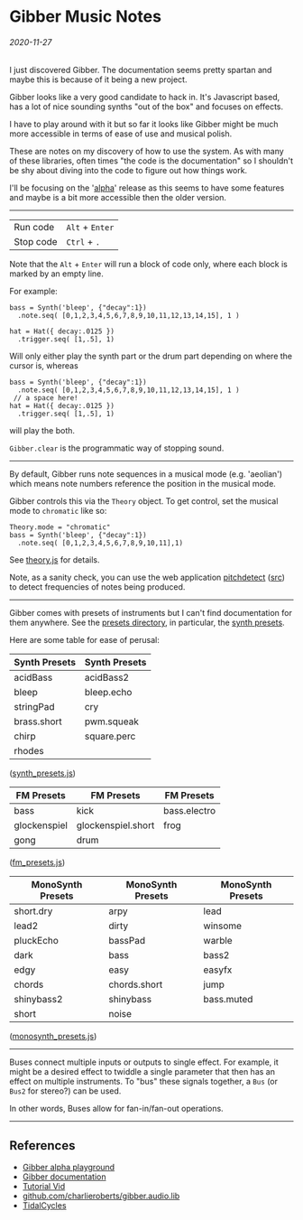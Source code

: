 Gibber Music Notes
===

###### 2020-11-27

I just discovered Gibber.
The documentation seems pretty spartan and maybe this is because of it being a new project.

Gibber looks like a very good candidate to hack in.
It's Javascript based, has a lot of nice sounding synths "out of the box" and focuses
on effects.

I have to play around with it but so far it looks like Gibber might be much more accessible
in terms of ease of use and musical polish.

These are notes on my discovery of how to use the system.
As with many of these libraries, often times "the code is the documentation" so
I shouldn't be shy about diving into the code to figure out how things work.

I'll be focusing on the '[alpha](https://gibber.cc/alpha/playground/)' release as this seems to have some features and maybe
is a bit more accessible then the older version.

---

| | |
|---|---|
| Run code | `Alt` + `Enter` |
| Stop code | `Ctrl` + `.` |

Note that the `Alt` + `Enter` will run a block of code only, where each block
is marked by an empty line.

For example:

```
bass = Synth('bleep', {"decay":1})
  .note.seq( [0,1,2,3,4,5,6,7,8,9,10,11,12,13,14,15], 1 )

hat = Hat({ decay:.0125 })
  .trigger.seq( [1,.5], 1)
```

Will only either play the synth part or the drum part depending on where the cursor is, whereas

```
bass = Synth('bleep', {"decay":1})
  .note.seq( [0,1,2,3,4,5,6,7,8,9,10,11,12,13,14,15], 1 )
 // a space here!
hat = Hat({ decay:.0125 })
  .trigger.seq( [1,.5], 1)
```

will play the both.

`Gibber.clear` is the programmatic way of stopping sound.

---

By default, Gibber runs note sequences in a musical mode (e.g. 'aeolian') which
means note numbers reference the position in the musical mode.

Gibber controls this via the `Theory` object.
To get control, set the musical mode to `chromatic` like so:

```
Theory.mode = "chromatic"
bass = Synth('bleep', {"decay":1})
  .note.seq( [0,1,2,3,4,5,6,7,8,9,10,11],1)
```

See [theory.js](https://github.com/charlieroberts/gibber.audio.lib/blob/8820baa90f5a789eebe9b56c43adfa6f853996dd/js/theory.js) for details.

Note, as a sanity check, you can use the web application [pitchdetect](https://webaudiodemos.appspot.com/pitchdetect/) ([src](https://github.com/cwilso/pitchdetect)) to detect frequencies of notes being produced.

---

Gibber comes with presets of instruments but I can't find documentation for them anywhere.
See the [presets directory](https://github.com/charlieroberts/gibber.audio.lib/tree/main/js/presets),
in particular, the [synth presets](https://github.com/charlieroberts/gibber.audio.lib/blob/main/js/presets/synth_presets.js).

Here are some table for ease of perusal:

| Synth Presets | Synth Presets |
|---|---|
| acidBass | acidBass2 | bleep.dry |
| bleep | bleep.echo | shimmer |
| stringPad | cry | brass |
| brass.short | pwm.squeak | pwm.short |
| chirp | square.perc | square.perc.long |
| rhodes | | |


([synth_presets.js](https://github.com/charlieroberts/gibber.audio.lib/blob/main/js/presets/synth_presets.js))


| FM Presets | FM Presets | FM Presets |
|---|---|---|
| bass  | kick | bass.electro |
| glockenspiel | glockenspiel.short | frog  |
| gong  | drum  | |

([fm_presets.js](https://github.com/charlieroberts/gibber.audio.lib/blob/main/js/presets/fm_presets.js))


| MonoSynth Presets | MonoSynth Presets | MonoSynth Presets |
|---|---|---|
|  short.dry | arpy | lead |
|  lead2 | dirty | winsome |
|  pluckEcho | bassPad | warble |
|  dark | bass | bass2 |
|  edgy | easy | easyfx |
|  chords | chords.short | jump |
|  shinybass2 | shinybass | bass.muted |
|  short | noise |  |

([monosynth_presets.js](https://github.com/charlieroberts/gibber.audio.lib/blob/main/js/presets/monosynth_presets.js))

---

Buses connect multiple inputs or outputs to single effect.
For example, it might be a desired effect to twiddle a single parameter that then has an effect on multiple
instruments.
To "bus" these signals together, a `Bus` (or `Bus2` for stereo?) can be used.

In other words, Buses allow for fan-in/fan-out operations.

---




References
---

* [Gibber alpha playground](https://gibber.cc/alpha/playground/)
* [Gibber documentation](https://gibber.cc/alpha/playground/docs/index.html#prototypes-ugen)
* [Tutorial Vid](https://www.youtube.com/watch?v=hqWIdaAjdmI)
* [github.com/charlieroberts/gibber.audio.lib](https://github.com/charlieroberts/gibber.audio.lib)
* [TidalCycles](https://tidalcycles.org/index.php/Userbase)
